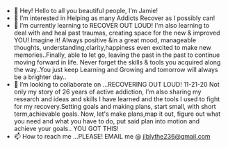 - 👋 Hey! Hello to all you beautiful people, I’m Jamie!
- 👀 I’m interested in Helping as many Addicts Recover as I possibly can! 
- 🌱 I’m currently learning to RECOVER OUT LOUD! I'm also learning to deal with and heal past traumas, creating space for the new & improved YOU! Imagine it! Always positive &in a great mood, manageable thoughts, understanding,clarity,happiness even excited to make new memories..Finally, able to let go, leaving the past in the past to continue moving forward in life. Never forget the skills & tools you acquired along the way..You just keep Learning and Growing and tomorrow will always be a brighter day..
- 💞️ I’m looking to collaborate on ...RECOVERING OUT LOUD! 11-21-20 Not only my story of 26 years of active addiction, I'm also sharing my research and ideas and skills I have learned and the tools I used to fight for my recovery.Setting goals and making plans, start small, with short term,achievable goals. Now, let's make plans,map it out, figure out what you need and what you have to do, put said plan into motion and achieve your goals.. YOU GOT THIS! 
- 📫 How to reach me ...PLEASE! EMAIL me @ jlblythe236@gmail.com 

<!---
Jboogie2015/Jboogie2015 is a ✨ special ✨ repository because its `README.md` (this file) appears on your GitHub profile.
You can click the Preview link to take a look at your changes.
--->
